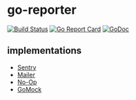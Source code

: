 # go-reporter

[![Build Status](https://travis-ci.org/Nivl/go-reporter.svg)](https://travis-ci.org/Nivl/go-reporter)
[![Go Report Card](https://goreportcard.com/badge/github.com/nivl/go-reporter)](https://goreportcard.com/report/github.com/nivl/go-reporter)
[![GoDoc](https://godoc.org/github.com/Nivl/go-reporter?status.svg)](https://godoc.org/github.com/Nivl/go-reporter)

## implementations

* [Sentry](https://godoc.org/github.com/Nivl/go-reporter/implementations/sentryreporter)
* [Mailer](https://godoc.org/github.com/Nivl/go-reporter/implementations/mailerreporter)
* [No-Op](https://godoc.org/github.com/Nivl/go-reporter/implementations/noopreporter)
* [GoMock](https://godoc.org/github.com/Nivl/go-reporter/implementations/mockreporter)